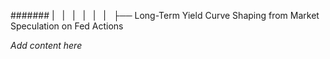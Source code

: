 ####### |   |   |   |   |   |   ├── Long-Term Yield Curve Shaping from Market Speculation on Fed Actions

*Add content here*